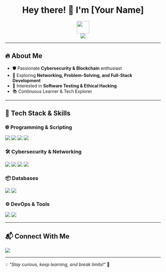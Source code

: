 <h1 align="center"> Hey there! 👋 I'm [Your Name] </h1>
<p align="center">
  <img src="https://media.giphy.com/media/hvRJCLFzcasrR4ia7z/giphy.gif" width="40px"/>
  <br>
  <img src="https://readme-typing-svg.herokuapp.com?font=Fira+Code&size=22&duration=3000&pause=1000&color=FF5733&center=true&vCenter=true&width=435&lines=Cybersecurity+Enthusiast+%F0%9F%9A%80;Blockchain+Explorer+%F0%9F%92%BB;Problem+Solver+%F0%9F%A7%AA;Tech+Innovator+%F0%9F%93%A1" />
</p>

---

## 🔥 About Me 
- 🛡️ Passionate **Cybersecurity & Blockchain** enthusiast  
- 🚀 Exploring **Networking, Problem-Solving, and Full-Stack Development**  
- 🎯 Interested in **Software Testing & Ethical Hacking**  
- 📚 Continuous Learner & Tech Explorer  

---

## 🚀 Tech Stack & Skills
### **🌐 Programming & Scripting**
<p align="left">
  <img src="https://img.shields.io/badge/Python-3776AB?style=for-the-badge&logo=python&logoColor=white"/>
  <img src="https://img.shields.io/badge/JavaScript-F7DF1E?style=for-the-badge&logo=javascript&logoColor=black"/>
  <img src="https://img.shields.io/badge/Node.js-43853D?style=for-the-badge&logo=node.js&logoColor=white"/>
  <img src="https://img.shields.io/badge/Bash-4EAA25?style=for-the-badge&logo=gnu-bash&logoColor=white"/>
</p>

### **🛠️ Cybersecurity & Networking**
<p align="left">
  <img src="https://img.shields.io/badge/Wireshark-1679A7?style=for-the-badge&logo=wireshark&logoColor=white"/>
  <img src="https://img.shields.io/badge/Nmap-009639?style=for-the-badge&logo=nmap&logoColor=white"/>
  <img src="https://img.shields.io/badge/Metasploit-05649D?style=for-the-badge&logo=metasploit&logoColor=white"/>
  <img src="https://img.shields.io/badge/Blockchain-121D33?style=for-the-badge&logo=ethereum&logoColor=white"/>
</p>

### **📦 Databases**
<p align="left">
  <img src="https://img.shields.io/badge/MySQL-4479A1?style=for-the-badge&logo=mysql&logoColor=white"/>
  <img src="https://img.shields.io/badge/MongoDB-4EA94B?style=for-the-badge&logo=mongodb&logoColor=white"/>
</p>

### **⚙️ DevOps & Tools**
<p align="left">
  <img src="https://img.shields.io/badge/GitHub-181717?style=for-the-badge&logo=github&logoColor=white"/>
  <img src="https://img.shields.io/badge/Linux-FCC624?style=for-the-badge&logo=linux&logoColor=black"/>
</p>

---


## 📬 Connect With Me  
<p align="left">
  <a href="https://www.linkedin.com/in/mrunalinikulkarni/" target="_blank">
    <img src="https://img.shields.io/badge/LinkedIn-0077B5?style=for-the-badge&logo=linkedin&logoColor=white" />
  </a>
</p>

---

💡 *"Stay curious, keep learning, and break limits!"* 🚀  
